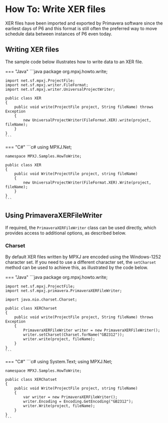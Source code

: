 # How To: Write XER files
XER files have been imported and exported by Primavera software since the
earliest days of P6 and this format is still often the preferred way to
move schedule data between instances of P6 even today.

## Writing XER files
The sample code below illustrates how to write data to an XER file.

=== "Java"
	```java
	package org.mpxj.howto.write;
	
	import net.sf.mpxj.ProjectFile;
	import net.sf.mpxj.writer.FileFormat;
	import net.sf.mpxj.writer.UniversalProjectWriter;
	
	public class XER
	{
		public void write(ProjectFile project, String fileName) throws Exception
		{
			new UniversalProjectWriter(FileFormat.XER).write(project, fileName);
		}
	}
	```

=== "C#"
	```c#
	using MPXJ.Net;
	
	namespace MPXJ.Samples.HowToWrite;
	
	public class XER
	{
		public void Write(ProjectFile project, string fileName)
		{
			new UniversalProjectWriter(FileFormat.XER).Write(project, fileName);
		}
	}
	```

## Using PrimaveraXERFileWriter
If required, the `PrimaveraXERFileWriter` class can be used directly, which
provides access to additional options, as described below.

### Charset
By default XER files written by MPXJ are encoded using the Windows-1252
character set. If you need to use a different character set, the `setCharset`
method can be used to achieve this, as illustrated by the code
below.

=== "Java"
	```java
	package org.mpxj.howto.write;
	
	import net.sf.mpxj.ProjectFile;
	import net.sf.mpxj.primavera.PrimaveraXERFileWriter;
	
	import java.nio.charset.Charset;
	
	public class XERCharset
	{
		public void write(ProjectFile project, String fileName) throws Exception
		{
			PrimaveraXERFileWriter writer = new PrimaveraXERFileWriter();
			writer.setCharset(Charset.forName("GB2312"));
			writer.write(project, fileName);
		}
	}
	```

=== "C#"
	```c#
	using System.Text;
	using MPXJ.Net;
	
	namespace MPXJ.Samples.HowToWrite;
	
	public class XERChatset
	{
	 	public void Write(ProjectFile project, string fileName)
	 	{
		  	var writer = new PrimaveraXERFileWriter();
		  	writer.Encoding = Encoding.GetEncoding("GB2312");
		  	writer.Write(project, fileName);
	 	}
	}
	```
